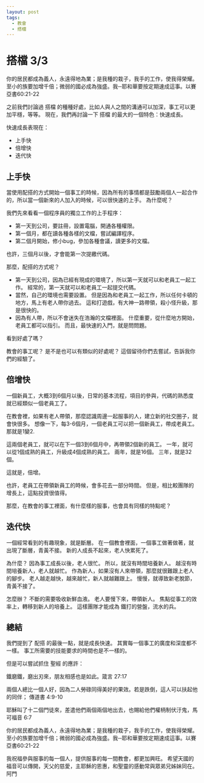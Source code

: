 ```yaml
---
layout: post
tags:
  - 教會
  - 搭檔
---
```


# 搭檔 3/3

你的居民都成為義人，永遠得地為業；是我種的栽子，我手的工作，使我得榮耀。
至小的族要加增千倍；微弱的國必成為強盛。我─耶和華要按定期速成這事。以賽亞書60:21-22

之前我們討論過 搭檔 的種種好處，比如人與人之間的溝通可以加深，事工可以更加平穩，等等。
現在，我們再討論一下  搭檔 的最大的一個特色：快速成長。

快速成長表現在：
- 上手快
- 倍增快
- 迭代快

## 上手快

當使用配搭的方式開始一個事工的時候，因為所有的事情都是鼓勵兩個人一起合作的，所以當一個新來的人加入的時候，可以很快速的上手。
為什麼呢？

我們先來看看一個程序員的獨立工作的上手程序：
- 第一天到公司，要註冊，設置電腦，開通各種權限。
- 第一個月，都在讀各種各樣的文檔，嘗試編譯程序。
- 第二個月開始，修小bug，參加各種會議，讀更多的文檔。

也許，三個月以後，才會能第一次提繳代碼。

那麼，配搭的方式呢？
- 第一天到公司，因為已經有現成的環境了，所以第一天就可以和老員工一起工作。
  經常的，第一天就可以和老員工一起提交代碼。
- 當然，自己的環境也需要設置。
  但是因為和老員工一起工作，所以任何卡頓的地方，馬上有老人帶你過去。
  這和打遊戲，有大神一路帶領，殺小怪升級，那是很快的。
- 因為有人帶，所以不會迷失在浩瀚的文檔裡面。
  什麼重要，從什麼地方開始，老員工都可以指引。
  而且，最快速的入門，就是問問題。

看到好處了嗎？

教會的事工呢？
是不是也可以有類似的好處呢？
這個留待你們去嘗試，告訴我你們的經驗了。

## 倍增快

一個新員工，大概3到6個月以後，日常的基本流程，項目的參與，代碼的熟悉度就已經類似一個老員工了。

在教會裡，如果有老人帶領，那麼認識周邊一起服事的人，建立新的社交圈子，就會快很多。
想像一下，每3-6個月，一個老員工可以把一個新員工，帶成老員工。
那就是1變2.

這兩個老員工，就可以在下一個3到6個月中，再帶領2個新的員工。
一年，就可以從1個成熟的員工，升級成4個成熟的員工。
兩年，就是16個。
三年，就是32個。

這就是，倍增。

也許，老員工在帶領新員工的時候，會多花去一部分時間。
但是，相比較團隊的增長上，這點投資很值得。

那麼，在教會的事工裡面，有什麼樣的服事，也會具有同樣的特點呢？

## 迭代快

一個經常看到的有趣現象，就是斷層。
在一個教會裡面，一個事工做著做著，就出現了斷層，青黃不接。
新的人成長不起來，老人快累死了。

為什麼？
因為事工成長以後，老人很忙。
所以，就沒有時間培養新人。
越沒有時間培養新人，老人就越忙。
作為新人，如果沒有人來帶領，那麼就很難跟上老人的腳步。
老人越走越快，越來越忙，新人就越難跟上。
慢慢，就導致新老脫節，青黃不接了。

怎麼辦？
不斷的需要吸收新鮮血液。
老人要慢下來，帶領新人。
焦點從事工的效率上，轉移到新人的培養上。
這樣團隊才能成為 鐵打的營盤，流水的兵。

## 總結

我們提到了 配搭 的最後一點，就是成長快速。
其實每一個事工的廣度和深度都不一樣。
事工所需要的技能要求的時間也是不一樣的。

但是可以嘗試抓住 聖經 的應許：

鐵磨鐵，磨出刃來，朋友相感也是如此。箴言 27:17

兩個人總比一個人好，因為二人勞碌同得美好的果效。若是跌倒，這人可以扶起他的同伴； 傳道書 4:9-10

耶穌叫了十二個門徒來，差遣他們兩個兩個地出去，也賜給他們權柄制伏汙鬼，馬可福音 6:7

你的居民都成為義人，永遠得地為業；是我種的栽子，我手的工作，使我得榮耀。
至小的族要加增千倍；微弱的國必成為強盛。我─耶和華要按定期速成這事。以賽亞書60:21-22

我祝福參與服事的每一個人，提供服事的每一間教會，都更加興旺。
希望天國的福音可以傳開，天父的慈愛，主耶穌的恩惠，和聖靈的感動常與眾弟兄姊妹同在。阿門